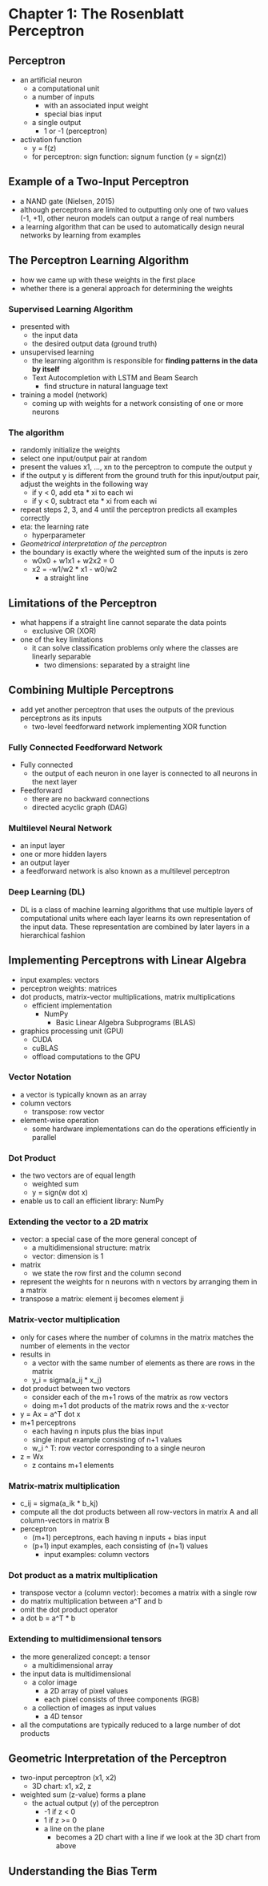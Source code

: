 # Chapter 1: The Rosenblatt Perceptron

## Perceptron

* an artificial neuron
  * a computational unit
  * a number of inputs
    * with an associated input weight
    * special bias input
  * a single output
    * 1 or -1 (perceptron)
* activation function
  * y = f(z)
  * for perceptron: sign function: signum function (y = sign(z))

## Example of a Two-Input Perceptron

* a NAND gate (Nielsen, 2015)
* although perceptrons are limited to outputting only one of two values (-1, +1), other neuron models can output a range of real numbers
* a learning algorithm that can be used to automatically design neural networks by learning from examples

## The Perceptron Learning Algorithm

* how we came up with these weights in the first place
* whether there is a general approach for determining the weights

### Supervised Learning Algorithm

* presented with
  * the input data
  * the desired output data (ground truth)
* unsupervised learning
  * the learning algorithm is responsible for **finding patterns in the data by itself**
  * Text Autocompletion with LSTM and Beam Search
    * find structure in natural language text
* training a model (network)
  * coming up with weights for a network consisting of one or more neurons

### The algorithm

* randomly initialize the weights
* select one input/output pair at random
* present the values x1, ..., xn to the perceptron to compute the output y
* if the output y is different from the ground truth for this input/output pair, adjust the weights in the following way
  * if y < 0, add eta * xi to each wi
  * if y < 0, subtract eta * xi from each wi
* repeat steps 2, 3, and 4 until the perceptron predicts all examples correctly
* eta: the learning rate
  * hyperparameter
* *Geometrical interpretation of the perceptron*
* the boundary is exactly where the weighted sum of the inputs is zero
  * w0x0 + w1x1 + w2x2 = 0
  * x2 = -w1/w2 * x1 - w0/w2
    * a straight line

## Limitations of the Perceptron

* what happens if a straight line cannot separate the data points
  * exclusive OR (XOR)
* one of the key limitations
  * it can solve classification problems only where the classes are linearly separable
    * two dimensions: separated by a straight line

## Combining Multiple Perceptrons

* add yet another perceptron that uses the outputs of the previous perceptrons as its inputs
  * two-level feedforward network implementing XOR function

### Fully Connected Feedforward Network

* Fully connected
  * the output of each neuron in one layer is connected to all neurons in the next layer
* Feedforward
  * there are no backward connections
  * directed acyclic graph (DAG)

### Multilevel Neural Network

* an input layer
* one or more hidden layers
* an output layer
* a feedforward network is also known as a multilevel perceptron

### Deep Learning (DL)

* DL is a class of machine learning algorithms that use multiple layers of computational units where each layer learns its own representation of the input data. These representation are combined by later layers in a hierarchical fashion

## Implementing Perceptrons with Linear Algebra

* input examples: vectors
* perceptron weights: matrices
* dot products, matrix-vector multiplications, matrix multiplications
  * efficient implementation
    * NumPy
      * Basic Linear Algebra Subprograms (BLAS)
* graphics processing unit (GPU)
  * CUDA
  * cuBLAS
  * offload computations to the GPU

### Vector Notation

* a vector is typically known as an array
* column vectors
  * transpose: row vector
* element-wise operation
  * some hardware implementations can do the operations efficiently in parallel

### Dot Product

* the two vectors are of equal length
  * weighted sum
  * y = sign(w dot x)
* enable us to call an efficient library: NumPy

### Extending the vector to a 2D matrix

* vector: a special case of the more general concept of
  * a multidimensional structure: matrix
  * vector: dimension is 1
* matrix
  * we state the row first and the column second
* represent the weights for n neurons with n vectors by arranging them in a matrix
* transpose a matrix: element ij becomes element ji

### Matrix-vector multiplication

* only for cases where the number of columns in the matrix matches the number of elements in the vector
* results in
  * a vector with the same number of elements as there are rows in the matrix
  * y_i = sigma(a_ij * x_j)
* dot product between two vectors
  * consider each of the m+1 rows of the matrix as row vectors
  * doing m+1 dot products of the matrix rows and the x-vector
* y = Ax = a^T dot x
* m+1 perceptrons
  * each having n inputs plus the bias input
  * single input example consisting of n+1 values
  * w_i ^ T: row vector corresponding to a single neuron
* z = Wx
  * z contains m+1 elements

### Matrix-matrix multiplication

* c_ij = sigma(a_ik * b_kj)
* compute all the dot products between all row-vectors in matrix A and all column-vectors in matrix B
* perceptron
  * (m+1) perceptrons, each having n inputs + bias input
  * (p+1) input examples, each consisting of (n+1) values
    * input examples: column vectors

### Dot product as a matrix multiplication

* transpose vector a (column vector): becomes a matrix with a single row
* do matrix multiplication between a^T and b
* omit the dot product operator
* a dot b = a^T * b

### Extending to multidimensional tensors

* the more generalized concept: a tensor
  * a multidimensional array
* the input data is multidimensional
  * a color image
    * a 2D array of pixel values
    * each pixel consists of three components (RGB)
  * a collection of images as input values
    * a 4D tensor
* all the computations are typically reduced to a large number of dot products

## Geometric Interpretation of the Perceptron

* two-input perceptron (x1, x2)
  * 3D chart: x1, x2, z
* weighted sum (z-value) forms a plane
  * the actual output (y) of the perceptron
    * -1 if z < 0
    * 1 if z >= 0
    * a line on the plane
      * becomes a 2D chart with a line if we look at the 3D chart from above

## Understanding the Bias Term
